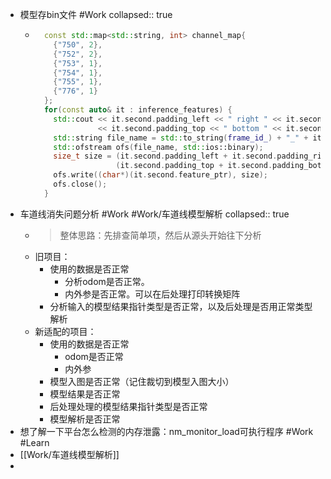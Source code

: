 - 模型存bin文件 #Work
  collapsed:: true
	- ```cpp
	    const std::map<std::string, int> channel_map{
	      {"750", 2},
	      {"752", 2},
	      {"753", 1},
	      {"754", 1},
	      {"755", 1},
	      {"776", 1}
	    };
	    for(const auto& it : inference_features) {
	      std::cout << it.second.padding_left << " right " << it.second.padding_right << " width " << it.second.featmap_width << " top " 
	                << it.second.padding_top << " bottom " << it.second.padding_bottom << " height " << it.second.featmap_height << " channel " << it.second.channel << "\n";
	      std::string file_name = std::to_string(frame_id_) + "_" + it.first + ".bin";
	      std::ofstream ofs(file_name, std::ios::binary);
	      size_t size = (it.second.padding_left + it.second.padding_right + it.second.featmap_width) * 
	                    (it.second.padding_top + it.second.padding_bottom + it.second.featmap_height) * it.second.channel * channel_map.at(it.first);
	      ofs.write((char*)(it.second.feature_ptr), size);
	      ofs.close();
	    }
	  ```
- 车道线消失问题分析 #Work #Work/车道线模型解析
  collapsed:: true
	- > 整体思路：先排查简单项，然后从源头开始往下分析
	- 旧项目：
		- 使用的数据是否正常
			- 分析odom是否正常。
			- 内外参是否正常。可以在后处理打印转换矩阵
		- 分析输入的模型结果指针类型是否正常，以及后处理是否用正常类型解析
	- 新适配的项目：
		- 使用的数据是否正常
			- odom是否正常
			- 内外参
		- 模型入图是否正常（记住裁切到模型入图大小）
		- 模型结果是否正常
		- 后处理处理的模型结果指针类型是否正常
		- 模型解析是否正常
- 想了解一下平台怎么检测的内存泄露：nm_monitor_load可执行程序 #Work #Learn
- [[Work/车道线模型解析]]
-